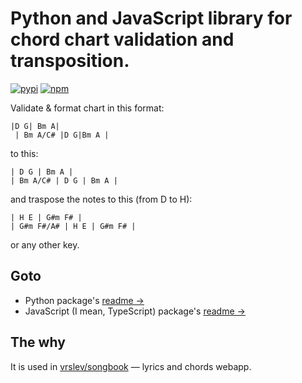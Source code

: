 # Python and JavaScript library for chord chart validation and transposition.

[![pypi](https://img.shields.io/pypi/dm/chord-chart?label=pypi)](https://pypi.org/project/chord-chart)
[![npm](https://img.shields.io/npm/dm/chord-chart-wasm?label=npm)](https://www.npmjs.com/package/chord-chart-wasm)

Validate & format chart in this format:

```
|D G| Bm A|
 | Bm A/C# |D G|Bm A |
```

to this:

```
| D G | Bm A |
| Bm A/C# | D G | Bm A |
```

and traspose the notes to this (from D to H):

```
| H E | G#m F# |
| G#m F#/A# | H E | G#m F# |
```

or any other key.

## Goto

- Python package's [readme →](https://github.com/vrslev/chord-chart/blob/main/chord-chart-py/README.md)
- JavaScript (I mean, TypeScript) package's [readme →](https://github.com/vrslev/chord-chart/blob/main/chord-chart-js/README.md)

## The why

It is used in [vrslev/songbook](https://github.com/vrslev/songbook) — lyrics and chords webapp.
